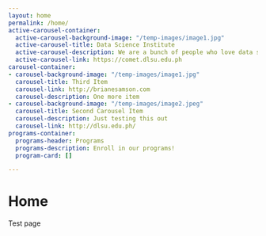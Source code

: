 ```yaml
---
layout: home
permalink: /home/
active-carousel-container:
  active-carousel-background-image: "/temp-images/image1.jpg"
  active-carousel-title: Data Science Institute
  active-carousel-description: We are a bunch of people who love data science.
  active-carousel-link: https://comet.dlsu.edu.ph
carousel-container:
- carousel-background-image: "/temp-images/image1.jpg"
  carousel-title: Third Item
  carousel-link: http://brianesamson.com
  carousel-description: One more item
- carousel-background-image: "/temp-images/image2.jpeg"
  carousel-title: Second Carousel Item
  carousel-description: Just testing this out
  carousel-link: http://dlsu.edu.ph/
programs-container:
  programs-header: Programs
  programs-description: Enroll in our programs!
  program-card: []

---
```

# Home

Test page
